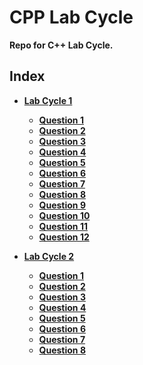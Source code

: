 CPP Lab Cycle
==========

**Repo for C++ Lab Cycle.**

## Index

* [**Lab Cycle 1**](/Lab%20Cycle%201/)
  * [**Question 1**](/Lab%20Cycle%201/Question%2001/)
  * [**Question 2**](/Lab%20Cycle%201Question%2002/)
  * [**Question 3**](/Lab%20Cycle%201/Question%2003/)
  * [**Question 4**](/Lab%20Cycle%201/Question%2004/)
  * [**Question 5**](/Lab%20Cycle%201/Question%2005/)
  * [**Question 6**](/Lab%20Cycle%201/Question%2006/)
  * [**Question 7**](/Lab%20Cycle%201/Question%2007/)
  * [**Question 8**](/Lab%20Cycle%201/Question%2008/)
  * [**Question 9**](/Lab%20Cycle%201/Question%2009/)
  * [**Question 10**](/Lab%20Cycle%201/Question%2010/)
  * [**Question 11**](/Lab%20Cycle%201/Question%2011/)
  * [**Question 12**](/Lab%20Cycle%201/Question%2012/)
  
* [**Lab Cycle 2**](/Lab%20Cycle%202/)
  * [**Question 1**](/Lab%20Cycle%202/Question%2001/)
  * [**Question 2**](/Lab%20Cycle%202/Question%2002/)
  * [**Question 3**](/Lab%20Cycle%202/Question%2003/)
  * [**Question 4**](/Lab%20Cycle%202/Question%2004/)
  * [**Question 5**](/Lab%20Cycle%202/Question%2005/)
  * [**Question 6**](/Lab%20Cycle%202/Question%2006/)
  * [**Question 7**](/Lab%20Cycle%202/Question%2007/)
  * [**Question 8**](/Lab%20Cycle%202/Question%2008/)